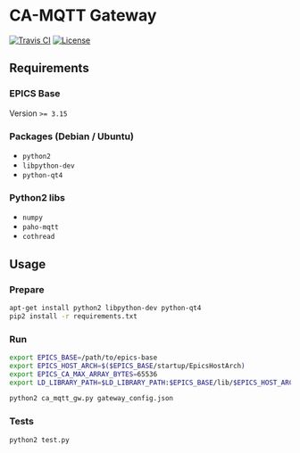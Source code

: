 # CA-MQTT Gateway

[![Travis CI][travis_badge]][travis]
[![License][license_badge]][license]

[travis_badge]: https://api.travis-ci.org/binp-automation/ca_mqtt_gw.svg
[license_badge]: https://img.shields.io/github/license/binp-automation/ca_mqtt_gw.svg

[travis]: https://travis-ci.org/binp-automation/ca_mqtt_gw
[license]: https://github.com/binp-automation/ca_mqtt_gw/blob/master/LICENSE

## Requirements

### EPICS Base

Version `>= 3.15`

### Packages (Debian / Ubuntu)

+ `python2`
+ `libpython-dev`
+ `python-qt4`

### Python2 libs

+ `numpy`
+ `paho-mqtt`
+ `cothread`


## Usage

### Prepare

```bash
apt-get install python2 libpython-dev python-qt4
pip2 install -r requirements.txt
```

### Run

```bash
export EPICS_BASE=/path/to/epics-base
export EPICS_HOST_ARCH=$($EPICS_BASE/startup/EpicsHostArch)
export EPICS_CA_MAX_ARRAY_BYTES=65536
export LD_LIBRARY_PATH=$LD_LIBRARY_PATH:$EPICS_BASE/lib/$EPICS_HOST_ARCH/

python2 ca_mqtt_gw.py gateway_config.json
```

### Tests

```bash
python2 test.py
```
